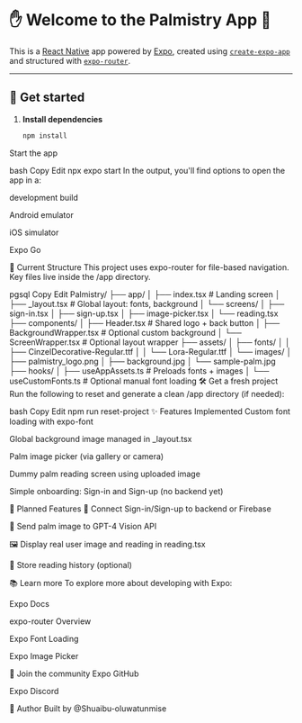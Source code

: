 # ✋ Welcome to the Palmistry App 👋

This is a [React Native](https://reactnative.dev) app powered by [Expo](https://expo.dev), created using [`create-expo-app`](https://www.npmjs.com/package/create-expo-app) and structured with [`expo-router`](https://expo.github.io/router/).

---

## 📲 Get started

1. **Install dependencies**

   ```bash
   npm install
Start the app

bash
Copy
Edit
npx expo start
In the output, you'll find options to open the app in a:

development build

Android emulator

iOS simulator

Expo Go

📂 Current Structure
This project uses expo-router for file-based navigation. Key files live inside the /app directory.

pgsql
Copy
Edit
Palmistry/
├── app/
│   ├── index.tsx              # Landing screen
│   ├── _layout.tsx            # Global layout: fonts, background
│   └── screens/
│       ├── sign-in.tsx
│       ├── sign-up.tsx
│       ├── image-picker.tsx
│       └── reading.tsx
├── components/
│   ├── Header.tsx             # Shared logo + back button
│   ├── BackgroundWrapper.tsx  # Optional custom background
│   └── ScreenWrapper.tsx      # Optional layout wrapper
├── assets/
│   ├── fonts/
│   │   ├── CinzelDecorative-Regular.ttf
│   │   └── Lora-Regular.ttf
│   └── images/
│       ├── palmistry_logo.png
│       ├── background.jpg
│       └── sample-palm.jpg
├── hooks/
│   ├── useAppAssets.ts        # Preloads fonts + images
│   └── useCustomFonts.ts      # Optional manual font loading
🛠 Get a fresh project
Run the following to reset and generate a clean /app directory (if needed):

bash
Copy
Edit
npm run reset-project
✨ Features Implemented
Custom font loading with expo-font

Global background image managed in _layout.tsx

Palm image picker (via gallery or camera)

Dummy palm reading screen using uploaded image

Simple onboarding: Sign-in and Sign-up (no backend yet)

🚀 Planned Features
🔐 Connect Sign-in/Sign-up to backend or Firebase

🤖 Send palm image to GPT-4 Vision API

🖼️ Display real user image and reading in reading.tsx

📜 Store reading history (optional)

📚 Learn more
To explore more about developing with Expo:

Expo Docs

expo-router Overview

Expo Font Loading

Expo Image Picker

💬 Join the community
Expo GitHub

Expo Discord

👤 Author
Built by @Shuaibu-oluwatunmise
